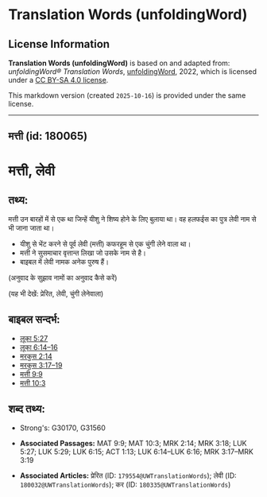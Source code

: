 # Translation Words (unfoldingWord)

## License Information

**Translation Words (unfoldingWord)** is based on and adapted from: _unfoldingWord® Translation Words_, [unfoldingWord](https://unfoldingword.org/utw), 2022, which is licensed under a [CC BY-SA 4.0 license](https://creativecommons.org/licenses/by-sa/4.0/legalcode.en).

This markdown version (created `2025-10-16`) is provided under the same license.



--------------------------------

## मत्ती (id: 180065)

मत्ती, लेवी
===========

तथ्य:
-----

मत्ती उन बारहों में से एक था जिन्हें यीशु ने शिष्य होने के लिए बुलाया था। वह हलफईस का पुत्र लेवी नाम से भी जाना जाता था।

* यीशु से भेंट करने से पूर्व लेवी (मत्ती) कफरहूम से एक चुंगी लेने वाला था।
* मत्ती ने सुसमाचार वृत्तान्त लिखा जो उसके नाम से है।
* बाइबल में लेवी नामक अनेक पुरुष हैं।

(अनुवाद के सुझाव नामों का अनुवाद कैसे करें)

(यह भी देखें: प्रेरित, लेवी, चुंगी लेनेवाला)

बाइबल सन्दर्भ:
--------------

* [लूका 5:27](https://ref.ly/Luke5:27)
* [लूका 6:14–16](https://ref.ly/Luke6:14-Luke6:16)
* [मरकुस 2:14](https://ref.ly/Mark2:14)
* [मरकुस 3:17–19](https://ref.ly/Mark3:17-Mark3:19)
* [मत्ती 9:9](https://ref.ly/Matt9:9)
* [मत्ती 10:3](https://ref.ly/Matt10:3)

शब्द तथ्य:
----------

* Strong's: G30170, G31560

* **Associated Passages:** MAT 9:9; MAT 10:3; MRK 2:14; MRK 3:18; LUK 5:27; LUK 5:29; LUK 6:15; ACT 1:13; LUK 6:14–LUK 6:16; MRK 3:17–MRK 3:19
* **Associated Articles:** प्रेरित (ID: `179554@UWTranslationWords`); लेवी (ID: `180032@UWTranslationWords`); कर (ID: `180335@UWTranslationWords`)

